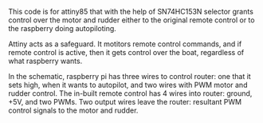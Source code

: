 This code is for attiny85 that with the help of SN74HC153N selector grants control over the motor and rudder either to the original remote control or to the raspberry doing autopiloting.

Attiny acts as a safeguard. It motitors remote control commands, and if remote control is active, then it gets control over the boat, regardless of what raspberry wants.

In the schematic, raspberry pi has three wires to control router: one that it sets high, when it wants to autopilot, and two wires with PWM motor and rudder control.
The in-built remote control has 4 wires into router: ground, +5V, and two PWMs.
Two output wires leave the router: resultant PWM control signals to the motor and rudder.
